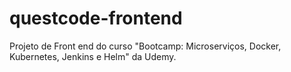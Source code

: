 # questcode-frontend
Projeto de Front end do curso "Bootcamp: Microserviços, Docker, Kubernetes, Jenkins e Helm" da Udemy.
